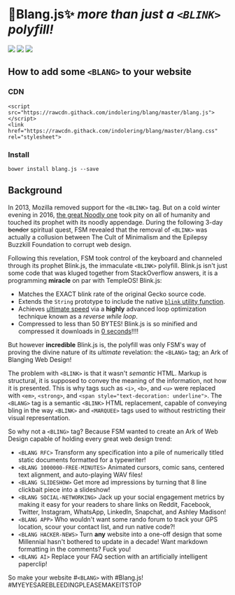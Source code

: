 <link href="https://rawcdn.githack.com/indolering/blang/master/blang.css" rel="stylesheet">

<blink>💎Blang.js✨ *more than just a `<BLINK>` polyfill!*</blink>
===========================

<img src="https://img.shields.io/badge/build-passing-green.svg"> <img src="https://img.shields.io/badge/coverage-100%25-green.svg"> <img src="https://img.shields.io/packagist/dm/doctrine/orm.svg">

How to add some <blink>`<BLANG>`</blink> to your website
--------------------------------------------------------

### CDN

    <script src="https://rawcdn.githack.com/indolering/blang/master/blang.js"></script>
    <link href="https://rawcdn.githack.com/indolering/blang/master/blang.css" rel="stylesheet">

### Install

    bower install blang.js --save
    
Background
----------

In 2013, Mozilla removed support for the `<BLINK>` tag. But on a cold winter evening in 2016, [the great Noodly one](FSM) took pity on all of humanity and touched its prophet with its noodly appendage.
During the following 3-day ~~bender~~ spiritual quest, FSM revealed that the removal of `<BLINK>` was actually a collusion between The Cult of Minimalism and the Epilepsy Buzzkill Foundation to corrupt web design.

Following this revelation, FSM took control of the keyboard and channeled through its prophet <blink>Blink.js</blink>, the immaculate `<BLINK>` polyfill.
<blink>Blink.js</blink> isn't just some code that was kluged together from StackOverflow answers, it is a programming **miracle** on par with TempleOS!  <blink>Blink.js</blink>:

  * Matches the EXACT <blink>blink</blink> rate of the original Gecko source code. 
  * Extends the `String` prototype to include the native [`blink` utility function](blink).
  * Achieves [ultimate speed](loop) via a **highly** advanced loop optimization technique known as a *reverse while loop*.
  * Compressed to less than 50 BYTES!  <blink>Blink.js</blink> is so minified and compressed it downloads in [0 seconds](http://www.download-time.com/)!!!!

But however **incredible** <blink>Blink.js</blink> is, the polyfill was only FSM's way of proving the divine nature of its *ultimate* revelation: the  `<BLANG>` tag; an Ark of Blanging Web Design!

The problem with `<BLINK>` is that it wasn't *semantic* HTML.  Markup is structural, it is supposed to convey the meaning of the information, not how it is presented.
This is why tags such as `<i>`, `<b>`, and `<u>` were replaced with `<em>`, `<strong>`, and `<span style="text-decoration: underline">`.
The `<BLANG>` tag is a semantic `<BLINK>` HTML replacement, capable of conveying bling in the way `<BLINK>` and `<MARQUEE>` tags used to without restricting their visual representation.
 
So why not a `<BLING>` tag? Because FSM wanted to create an Ark of Web Design capable of holding every great web design trend:

  * `<BLANG RFC>`   Transform any specification into a pile of numerically titled static documents formatted for a typewriter!
  * `<BLANG 1000000-FREE-MINUTES>` Animated cursors, comic sans, centered text alignment, and auto-playing WAV files!
  * `<BLANG SLIDESHOW>`    Get more ad impressions by turning that 8 line clickbait piece into a slideshow!
  * `<BLANG SOCIAL-NETWORKING>` Jack up your social engagement metrics by making it easy for your readers to share links on Reddit, Facebook, Twitter, Instagram, WhatsApp, LinkedIn, Snapchat, and Ashley Madison!
  * `<BLANG APP>`   Who wouldn't want some rando forum to track your GPS location, scour your contact list, and run native code?!
  * `<BLANG HACKER-NEWS>`   Turn **any** website into a one-off design that some Millennial hasn't bothered to update in a decade!  Want markdown formatting in the comments?  Fuck you!
  * `<BLANG AI>`    Replace your FAQ section with an artificially intelligent paperclip!
  
So make your website <blink>#`<BLANG>`</blink> with #Blang.js! #MYEYESAREBLEEDINGPLEASEMAKEITSTOP

[FSM]: https://en.wikipedia.org/wiki/Flying_Spaghetti_Monster
[css2]: https://www.w3.org/TR/CSS21/text.html#lining-striking-props
[blink]: https://developer.mozilla.org/en-US/docs/Web/JavaScript/Reference/Global_Objects/String/blink
[loop]: https://jsperf.com/while-reverse-vs-for-cached-length
[temple]: http://www.templeos.org
[semantic-html]: https://en.wikipedia.org/wiki/Semantic_HTML
